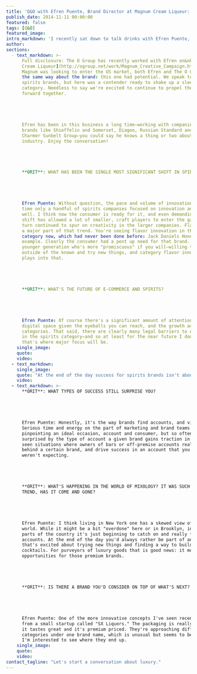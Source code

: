 ```yaml
---
title: 'Q&O with Efren Puente, Brand Director at Magnum Cream Liqueur: Trends in the Spirits Category'
publish_date: 2014-11-11 00:00:00
featured: false
tags: [Q&O]
featured_image:
intro_markdown: 'I recently sat down to talk drinks with Efren Puente, Brand Director of Magnum Cream Liqueur.​'
author:
sections:
  - text_markdown: >-
      Full disclosure: The O Group has recently worked with Efren on&nbsp;[Magnum
      Cream Liqueur](http://ogroup.net/work/Magnum_Creative_Campaign.html). When
      Magnum was looking to enter the US market, both Efren and The O Group felt
      the same way about the brand: this one had potential. We speak to a lot of
      spirits brands, but here was a contender ready to shake up a sleepy
      category. Needless to say we're excited to continue to propel the brand
      forward together.





      Efren has been in this business a long time—working with companies and
      brands like Shieffelin and Somerset, Diageo, Russian Standard and The
      Charmer Sunbelt Group—you could say he knows a thing or two about this
      industry. Enjoy the conversation!





      **ORIT**: WHAT HAS BEEN THE SINGLE MOST SIGNIFICANT SHIFT IN SPIRITS?





      Efren Puente: Without question, the pace and volume of innovation. For some
      time only a handful of spirits companies focused on innovation and did it
      well. I think now the consumer is ready for it, and even demanding it. The
      shift has allowed a lot of smaller, craft players to enter the game, and in
      turn continued to spur on creativity in the larger companies. Flavors are
      a major part of that trend. You're seeing flavor innovation in the bourbon
      category now, which had never been done before: Jack Daniels Honey, for
      example. Clearly the consumer had a pent up need for that brand. It's the
      younger generation who's more "promiscuous" if you will—willing to venture
      outside of the known and try new things, and category flavor innovation
      plays into that.





      **ORIT**: WHAT'S THE FUTURE OF E-COMMERCE AND SPIRITS?





      Efren Puente: Of course there's a significant amount of attention on the
      digital space given the eyeballs you can reach, and the growth across
      categories. That said, there are clearly many legal barriers to e-commerce
      in the spirits category—and so at least for the near future I don't think
      that's where major focus will be.​
    single_image:
    quote:
    video:
  - text_markdown:
    single_image:
    quote: "At the end of the day success for spirits brands isn't about tech investment. It will continue to be about the agencies and talent required to bring a brand to life."
    video:
  - text_markdown: >-
      **ORIT**: WHAT TYPES OF SUCCESS STILL SURPRISE YOU?





      Efren Puente: Honestly, it's the way brands find accounts, and vice versa.
      Serious time and energy on the part of marketing and brand teams goes into
      pinpointing an ideal occasion, account and consumer, but so often I'm still
      surprised by the type of account a given brand gains traction in. I've also
      seen situations where owners of bars or off-premise accounts really rally
      behind a certain brand, and drive success in an account that you just
      weren't expecting.





      **ORIT**: WHAT'S HAPPENING IN THE WORLD OF MIXOLOGY? IT WAS SUCH A BUZZY
      TREND, HAS IT COME AND GONE?





      Efren Puente: I think living in New York one has a skewed view of the
      world. While it might be a bit "overdone" here or in Brooklyn, in other
      parts of the country it's just beginning to catch on and really fueling new
      accounts. At the end of the day you'd always rather be part of an industry
      that's excited about trying new things and finding a way to build better
      cocktails. For purveyors of luxury goods that is good news: it means more
      opportunities for those premium brands.





      **ORIT**: IS THERE A BRAND YOU'D CONSIDER ON TOP OF WHAT'S NEXT?





      Efren Puente: One of the more innovative concepts I've seen recently is
      from a small startup called "SX Liquors." The packaging is really creative,
      it tastes great and it's premium priced. They're approaching different
      categories under one brand name, which is unusual but seems to be working.
      I'm interested to see where they end up.​
    single_image:
    quote:
    video:
contact_tagline: "Let's start a conversation about luxury."
---
```



